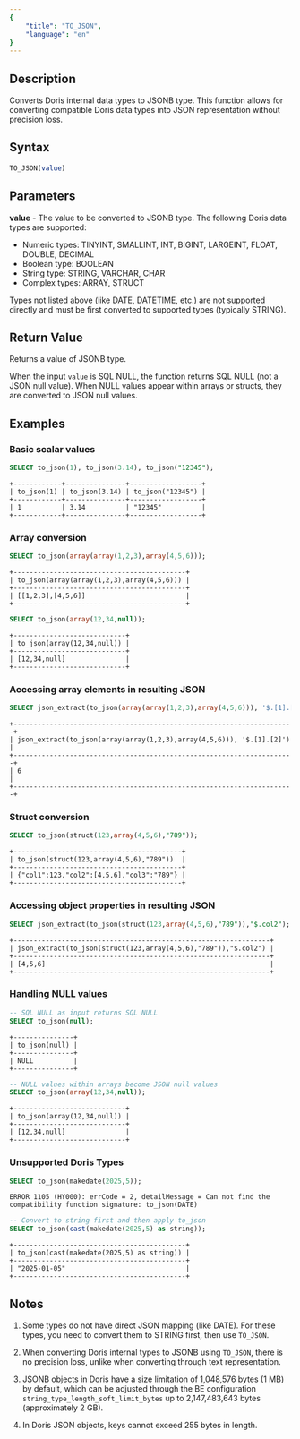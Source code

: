 ```yaml
---
{
    "title": "TO_JSON",
    "language": "en"
}
---
```


<!-- 
Licensed to the Apache Software Foundation (ASF) under one
or more contributor license agreements.  See the NOTICE file
distributed with this work for additional information
regarding copyright ownership.  The ASF licenses this file
to you under the Apache License, Version 2.0 (the
"License"); you may not use this file except in compliance
with the License.  You may obtain a copy of the License at

  http://www.apache.org/licenses/LICENSE-2.0

Unless required by applicable law or agreed to in writing,
software distributed under the License is distributed on an
"AS IS" BASIS, WITHOUT WARRANTIES OR CONDITIONS OF ANY
KIND, either express or implied.  See the License for the
specific language governing permissions and limitations
under the License.
-->

## Description

Converts Doris internal data types to JSONB type. This function allows for converting compatible Doris data types into JSON representation without precision loss.

## Syntax

```sql
TO_JSON(value)
```

## Parameters

**value** - The value to be converted to JSONB type. The following Doris data types are supported:
- Numeric types: TINYINT, SMALLINT, INT, BIGINT, LARGEINT, FLOAT, DOUBLE, DECIMAL
- Boolean type: BOOLEAN
- String type: STRING, VARCHAR, CHAR
- Complex types: ARRAY, STRUCT

Types not listed above (like DATE, DATETIME, etc.) are not supported directly and must be first converted to supported types (typically STRING).

## Return Value

Returns a value of JSONB type.

When the input `value` is SQL NULL, the function returns SQL NULL (not a JSON null value). When NULL values appear within arrays or structs, they are converted to JSON null values.

## Examples

### Basic scalar values

```sql
SELECT to_json(1), to_json(3.14), to_json("12345");
```

```text
+------------+---------------+------------------+
| to_json(1) | to_json(3.14) | to_json("12345") |
+------------+---------------+------------------+
| 1          | 3.14          | "12345"          |
+------------+---------------+------------------+
```

### Array conversion

```sql
SELECT to_json(array(array(1,2,3),array(4,5,6)));
```

```text
+-------------------------------------------+
| to_json(array(array(1,2,3),array(4,5,6))) |
+-------------------------------------------+
| [[1,2,3],[4,5,6]]                         |
+-------------------------------------------+
```

```sql
SELECT to_json(array(12,34,null));
```

```text
+----------------------------+
| to_json(array(12,34,null)) |
+----------------------------+
| [12,34,null]               |
+----------------------------+
```

### Accessing array elements in resulting JSON

```sql
SELECT json_extract(to_json(array(array(1,2,3),array(4,5,6))), '$.[1].[2]');
```

```text
+----------------------------------------------------------------------+
| json_extract(to_json(array(array(1,2,3),array(4,5,6))), '$.[1].[2]') |
+----------------------------------------------------------------------+
| 6                                                                    |
+----------------------------------------------------------------------+
```

### Struct conversion

```sql
SELECT to_json(struct(123,array(4,5,6),"789"));
```

```text
+------------------------------------------+
| to_json(struct(123,array(4,5,6),"789"))  |
+------------------------------------------+
| {"col1":123,"col2":[4,5,6],"col3":"789"} |
+------------------------------------------+
```

### Accessing object properties in resulting JSON

```sql
SELECT json_extract(to_json(struct(123,array(4,5,6),"789")),"$.col2");
```

```text
+----------------------------------------------------------------+
| json_extract(to_json(struct(123,array(4,5,6),"789")),"$.col2") |
+----------------------------------------------------------------+
| [4,5,6]                                                        |
+----------------------------------------------------------------+
```

### Handling NULL values

```sql
-- SQL NULL as input returns SQL NULL
SELECT to_json(null);
```

```text
+---------------+
| to_json(null) |
+---------------+
| NULL          |
+---------------+
```

```sql
-- NULL values within arrays become JSON null values
SELECT to_json(array(12,34,null));
```

```text
+----------------------------+
| to_json(array(12,34,null)) |
+----------------------------+
| [12,34,null]               |
+----------------------------+
```

### Unsupported Doris Types

```sql
SELECT to_json(makedate(2025,5));
```

```text
ERROR 1105 (HY000): errCode = 2, detailMessage = Can not find the compatibility function signature: to_json(DATE)
```

```sql
-- Convert to string first and then apply to_json
SELECT to_json(cast(makedate(2025,5) as string));
```

```text
+-------------------------------------------+
| to_json(cast(makedate(2025,5) as string)) |
+-------------------------------------------+
| "2025-01-05"                              |
+-------------------------------------------+
```

## Notes

1. Some types do not have direct JSON mapping (like DATE). For these types, you need to convert them to STRING first, then use `TO_JSON`.

2. When converting Doris internal types to JSONB using `TO_JSON`, there is no precision loss, unlike when converting through text representation.

3. JSONB objects in Doris have a size limitation of 1,048,576 bytes (1 MB) by default, which can be adjusted through the BE configuration `string_type_length_soft_limit_bytes` up to 2,147,483,643 bytes (approximately 2 GB).

4. In Doris JSON objects, keys cannot exceed 255 bytes in length.
